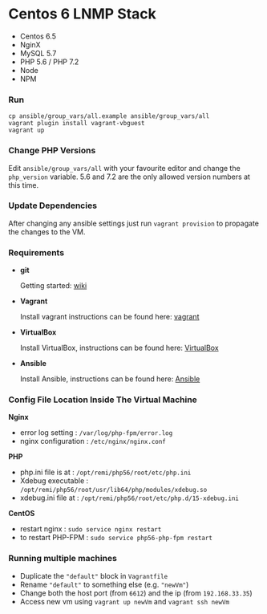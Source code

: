 # Centos 6 LNMP Stack
- Centos 6.5
- NginX
- MySQL 5.7
- PHP 5.6 / PHP 7.2
- Node
- NPM

### Run
```
cp ansible/group_vars/all.example ansible/group_vars/all
vagrant plugin install vagrant-vbguest
vagrant up
```

### Change PHP Versions
Edit `ansible/group_vars/all` with your favourite editor and change
the `php_version` variable. 5.6 and 7.2 are the only allowed version numbers at this time.

### Update Dependencies
After changing any ansible settings just run `vagrant provision` to propagate the changes to the VM.

### Requirements
- **git**

  Getting started: [wiki](https://en.wikipedia.org/wiki/Git)

- **Vagrant**

  Install vagrant instructions can be found here: [vagrant](https://www.vagrantup.com/downloads.html)

- **VirtualBox**

  Install VirtualBox, instructions can be found here: [VirtualBox](https://www.virtualbox.org/wiki/Downloads)

- **Ansible**

  Install Ansible, instructions can be found here: [Ansible](http://docs.ansible.com/ansible/intro_installation.html#installing-the-control-machine)

### Config File Location Inside The Virtual Machine
**Nginx**
- error log setting : `/var/log/php-fpm/error.log`
- nginx configuration : `/etc/nginx/nginx.conf`

**PHP**
- php.ini file is at : `/opt/remi/php56/root/etc/php.ini`
- Xdebug executable : `/opt/remi/php56/root/usr/lib64/php/modules/xdebug.so`
- xdebug.ini file at : `/opt/remi/php56/root/etc/php.d/15-xdebug.ini`

**CentOS**
- restart nginx : `sudo service nginx restart`
- to restart PHP-FPM : `sudo service php56-php-fpm restart`

### Running multiple machines
- Duplicate the `"default"` block in `Vagrantfile`
- Rename `"default"` to something else (e.g. `"newVm"`)
- Change both the host port (from `6612`) and the ip (from `192.168.33.35`)
- Access new vm using `vagrant up newVm` and `vagrant ssh newVm`
